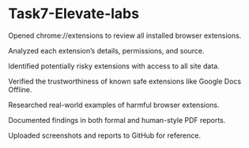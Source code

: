 # Task7-Elevate-labs

Opened chrome://extensions to review all installed browser extensions.

Analyzed each extension’s details, permissions, and source.

Identified potentially risky extensions with access to all site data.

Verified the trustworthiness of known safe extensions like Google Docs Offline.

Researched real-world examples of harmful browser extensions.

Documented findings in both formal and human-style PDF reports.

Uploaded screenshots and reports to GitHub for reference.


